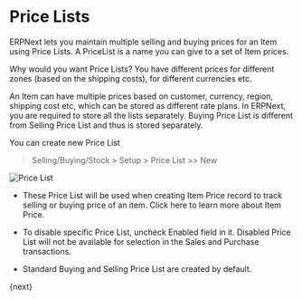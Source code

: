 # Price Lists

ERPNext lets you maintain multiple selling and buying prices for an Item using Price Lists. A PriceList is a name you can give to a set of Item prices. 

Why would you want Price Lists? You have different prices for different zones (based on the shipping costs), for different currencies etc.

An Item can have multiple prices based on customer, currency, region, shipping cost etc, which can be stored as different rate plans. In ERPNext, you are required to store all the lists separately. Buying Price List is different from Selling Price List and thus is stored separately.

You can create new Price List

> Selling/Buying/Stock  > Setup > Price List >> New

<img class="screenshot" alt="Price List" src="/assets/erpnext_docs/assets/img/price-list/price-list.png">

* These Price List will be used when creating Item Price record to track selling or buying price of an item. Click here to learn more about Item Price.

* To disable specific Price List, uncheck Enabled field in it. Disabled Price List will not be available for selection in the Sales and Purchase transactions.

* Standard Buying and Selling Price List are created by default.

{next}
